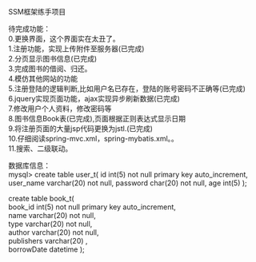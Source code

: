 SSM框架练手项目

待完成功能：<br>
0.更换界面，这个界面实在太丑了。<br>
1.注册功能，实现上传附件至服务器(已完成)<br>
2.分页显示图书信息(已完成)<br>
3.完成图书的借阅、归还。<br>
4.模仿其他网站的功能<br> 
5.注册登陆的逻辑判断,比如用户名已存在，登陆的账号密码不正确等(已完成)<br> 
6.jquery实现页面功能，ajax实现异步刷新数据(已完成)<br>
7.修改用户个人资料，修改密码等<br>
8.图书信息Book表(已完成),页面根据正则表达式显示日期<br>
9.将注册页面的大量jsp代码更换为jstl.(已完成)<br>
10.仔细阅读spring-mvc.xml，spring-mybatis.xml。。<br>
11.搜索、二级联动。

数据库信息：<br>
mysql> create table user_t(
 id int(5) not null primary key auto_increment,
 user_name varchar(20) not null,
 password char(20) not null,
 age int(5) 
 );

 create table book_t(
<br> book_id int(5) not null primary key auto_increment,
<br> name varchar(20) not null,
<br> type varchar(20) not null,
<br> author varchar(20) not null,
<br> publishers varchar(20) ,
<br> borrowDate datetime
 );


